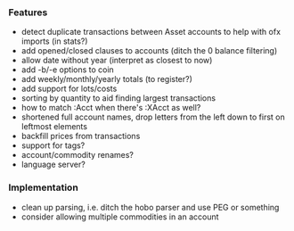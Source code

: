 ### Features

* detect duplicate transactions between Asset accounts to help with ofx imports (in stats?)
* add opened/closed clauses to accounts (ditch the 0 balance filtering)
* allow date without year (interpret as closest to now)
* add -b/-e options to coin
* add weekly/monthly/yearly totals (to register?)
* add support for lots/costs
* sorting by quantity to aid finding largest transactions
* how to match :Acct when there's :XAcct as well?
* shortened full account names, drop letters from the left down to first on leftmost elements
* backfill prices from transactions
* support for tags?
* account/commodity renames?
* language server?

### Implementation

* clean up parsing, i.e. ditch the hobo parser and use PEG or something
* consider allowing multiple commodities in an account
